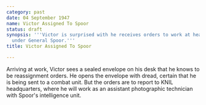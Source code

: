 ```yaml
---
category: past
date: 04 September 1947
name: Victor Assigned To Spoor
status: draft
synopsis: '''Victor is surprised with he receives orders to work at headquarters directly
  under General Spoor.'''
title: Victor Assigned To Spoor

---
```






Arriving at work, Victor sees a sealed
envelope on his desk that he knows to be reassignment orders. He opens
the envelope with dread, certain that he is being sent to a combat unit.
But the orders are to report to KNIL headquarters, where he
will work as an assistant photographic technician with
Spoor's intelligence unit.
